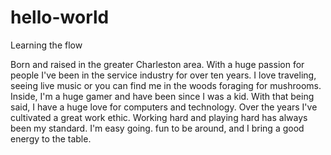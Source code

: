 # hello-world
Learning the flow

Born and raised in the greater Charleston area.
With a huge passion for people I've been in the service industry for over ten years.
I love traveling, seeing live music or you can find me in the woods foraging for mushrooms.
Inside, I'm a huge gamer and have been since I was a kid. With that being said, I have a huge love for
computers and technology. Over the years I've cultivated a great work ethic. 
Working hard and playing hard has always been my standard.
I'm easy going. fun to be around, and I bring a good energy to the table.
